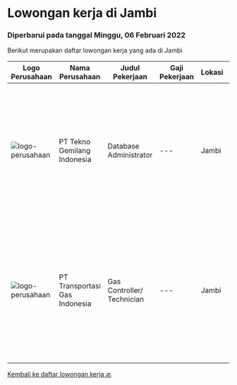
  # Lowongan kerja di Jambi

  ### Diperbarui pada tanggal Minggu, 06 Februari 2022

  Berikut merupakan daftar lowongan kerja yang ada di Jambi

  |Logo Perusahaan | Nama Perusahaan | Judul Pekerjaan | Gaji Pekerjaan | Lokasi | Deskripsi | Tanggal diunggah | Pranala |
  | -------------- | --------------- | --------------- | --------- | --------- | -------------- | ------- | ----------- |
  |![logo-perusahaan](https://image-service-cdn.seek.com.au/791b692ef1bceca5bae4c4b296253378b6837e7c/ee4dce1061f3f616224767ad58cb2fc751b8d2dc)|PT Tekno Gemilang Indonesia|Database Administrator|---|Jambi|Monitoring system performance and identifying problems that arise. Responding in a timely manner to user-reported errors. Protecting the database...|Jumat, 04 Februari 2022|https://www.jobstreet.co.id/id/job/database-administrator-3779609?token=0~0ca5acc9-1abd-4681-9f5b-8b645dd0e1ec&sectionRank=1&jobId=jobstreet-id-job-3779609|
|![logo-perusahaan](https://image-service-cdn.seek.com.au/53a7ceb1c4313df17e0638a8923f5d7e5ad10403/ee4dce1061f3f616224767ad58cb2fc751b8d2dc)|PT Transportasi Gas Indonesia|Gas Controller/ Technician|---|Jambi|Support SCADA operational system Prepare and monitor daily gas scheduling and nomination process for gas transportation system Control and monitor gas...|Jumat, 04 Februari 2022|https://www.jobstreet.co.id/id/job/gas-controller-technician-3780609?token=0~0ca5acc9-1abd-4681-9f5b-8b645dd0e1ec&sectionRank=2&jobId=jobstreet-id-job-3780609|


  [Kembali ke daftar lowongan kerja 🔙](../README.md#daftar-lowongan-kerja)
  